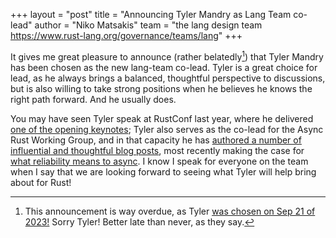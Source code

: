 +++
layout = "post"
title = "Announcing Tyler Mandry as Lang Team co-lead"
author = "Niko Matsakis"
team = "the lang design team <https://www.rust-lang.org/governance/teams/lang>"
+++

It gives me great pleasure to announce (rather belatedly[^b]) that Tyler Mandry has been chosen as the new lang-team co-lead. Tyler is a great choice for lead, as he always brings a balanced, thoughtful perspective to discussions, but is also willing to take strong positions when he believes he knows the right path forward. And he usually does.

You may have seen Tyler speak at RustConf last year, where he delivered [one of the opening keynotes][kn]; Tyler also serves as the co-lead for the Async Rust Working Group, and in that capacity he has [authored a number of influential and thoughtful blog posts](https://tmandry.gitlab.io/blog/), most recently making the case for [what reliability means to async](https://tmandry.gitlab.io/blog/posts/making-async-reliable/). I know I speak for everyone on the team when I say that we are looking forward to seeing what Tyler will help bring about for Rust!

[^b]: This announcement is way overdue, as Tyler [was chosen on Sep 21 of 2023!][1077] Sorry Tyler! Better late than never, as they say.

[1077]: https://github.com/rust-lang/team/pull/1077#issuecomment-1730655519

[kn]: https://youtu.be/37yASSgrdGE?si=El-UCqxAQ7_kchi_&t=1360
